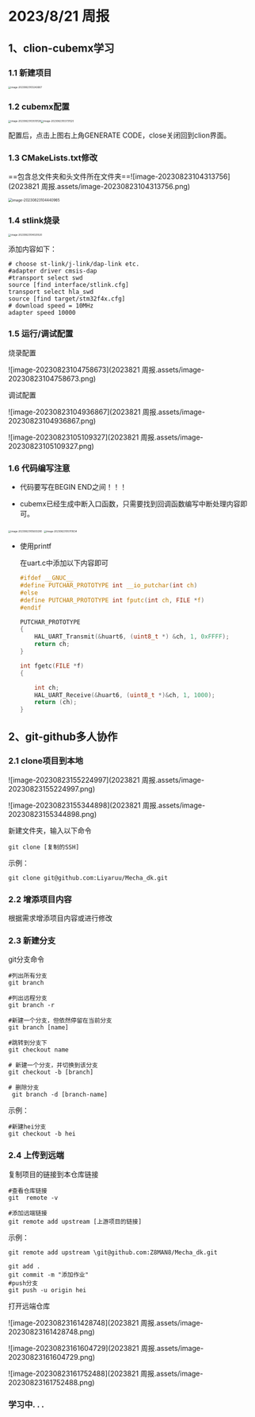 # 2023/8/21 周报

## 1、clion-cubemx学习

### 1.1 新建项目

<img src="2023821 周报.assets/image-20230823103242667.png" alt="image-20230823103242667" style="zoom: 33%;" />

### 1.2 cubemx配置

<img src="2023821 周报.assets/image-20230823103510128.png" alt="image-20230823103510128" style="zoom:33%;" /><img src="2023821 周报.assets/image-20230823103731525.png" alt="image-20230823103731525" style="zoom:33%;" />

配置后，点击上图右上角GENERATE CODE，close关闭回到clion界面。

### 1.3 CMakeLists.txt修改

==包含总文件夹和头文件所在文件夹==![image-20230823104313756](2023821 周报.assets/image-20230823104313756.png)

<img src="2023821 周报.assets/image-20230823104440965.png" alt="image-20230823104440965" style="zoom: 50%;" />



### 1.4 stlink烧录

<img src="2023821 周报.assets/image-20230823104020520.png" alt="image-20230823104020520" style="zoom:33%;" />

添加内容如下：

```
# choose st-link/j-link/dap-link etc.
#adapter driver cmsis-dap
#transport select swd
source [find interface/stlink.cfg]
transport select hla_swd
source [find target/stm32f4x.cfg]
# download speed = 10MHz
adapter speed 10000
```

### 1.5 运行/调试配置

烧录配置

![image-20230823104758673](2023821 周报.assets/image-20230823104758673.png)

调试配置

![image-20230823104936867](2023821 周报.assets/image-20230823104936867.png)

![image-20230823105109327](2023821 周报.assets/image-20230823105109327.png)

### 1.6 代码编写注意

- 代码要写在BEGIN END之间！！！

- cubemx已经生成中断入口函数，只需要找到回调函数编写中断处理内容即可。

<img src="2023821 周报.assets/image-20230823105603290.png" alt="image-20230823105603290" style="zoom:33%;" />

<img src="2023821 周报.assets/image-20230823105701634.png" alt="image-20230823105701634" style="zoom:33%;" />

- 使用printf

  在uart.c中添加以下内容即可

  ```c
  #ifdef __GNUC__
  #define PUTCHAR_PROTOTYPE int __io_putchar(int ch)
  #else
  #define PUTCHAR_PROTOTYPE int fputc(int ch, FILE *f)
  #endif
  
  PUTCHAR_PROTOTYPE
  {
      HAL_UART_Transmit(&huart6, (uint8_t *) &ch, 1, 0xFFFF);
      return ch;
  }
  
  int fgetc(FILE *f)
  {
  
      int ch;
      HAL_UART_Receive(&huart6, (uint8_t *)&ch, 1, 1000);
      return (ch);
  }
  
  ```



## 2、git-github多人协作

### 2.1 clone项目到本地

![image-20230823155224997](2023821 周报.assets/image-20230823155224997.png)

![image-20230823155344898](2023821 周报.assets/image-20230823155344898.png)

新建文件夹，输入以下命令

```shell
git clone [复制的SSH]
```

示例：

```shell
git clone git@github.com:Liyaruu/Mecha_dk.git
```

### 2.2 增添项目内容

根据需求增添项目内容或进行修改



### 2.3 新建分支

git分支命令

```shell
#列出所有分支
git branch

#列出远程分支
git branch -r

#新建一个分支，但依然停留在当前分支
git branch [name]

#跳转到分支下
git checkout name

# 新建一个分支，并切换到该分支
git checkout -b [branch]

# 删除分支
 git branch -d [branch-name]
```

示例：

```shell
#新建hei分支
git checkout -b hei
```

### 2.4 上传到远端

复制项目的链接到本仓库链接

```shell
#查看仓库链接
git  remote -v

#添加远端链接
git remote add upstream [上游项目的链接]
```

示例：

```shell
git remote add upstream \git@github.com:Z8MAN8/Mecha_dk.git

git add .
git commit -m "添加作业"
#push分支
git push -u origin hei 
```

打开远端仓库

![image-20230823161428748](2023821 周报.assets/image-20230823161428748.png)

![image-20230823161604729](2023821 周报.assets/image-20230823161604729.png)

![image-20230823161752488](2023821 周报.assets/image-20230823161752488.png)

### 学习中. . .
